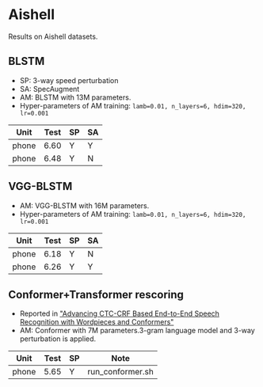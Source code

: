 # Aishell

Results on Aishell datasets.

## BLSTM

* SP: 3-way speed perturbation
* SA: SpecAugment
* AM: BLSTM with 13M parameters.
* Hyper-parameters of AM training: `lamb=0.01, n_layers=6, hdim=320, lr=0.001`

| Unit  | Test | SP   | SA   |
| ----- | ---- | ---- | ---- |
| phone | 6.60 | Y    | Y    |
| phone | 6.48 | Y    | N    |


## VGG-BLSTM

* AM: VGG-BLSTM with 16M parameters. 
* Hyper-parameters of AM training: `lamb=0.01, n_layers=6, hdim=320, lr=0.001`

| Unit  | Test | SP   | SA   |
| ----- | ---- | ---- | ---- |
| phone | 6.18 | Y    | N    |
| phone | 6.26 | Y    | Y    |


## Conformer+Transformer rescoring

* Reported in ["Advancing CTC-CRF Based End-to-End Speech Recognition with Wordpieces and Conformers"](https://arxiv.org/abs/2107.03007)
* AM: Conformer with 7M parameters.3-gram language model and 3-way perturbation is applied.

| Unit  | Test | SP   | Note             |
| ----- | ---- | ---- | ---------------- |
| phone | 5.65 | Y    | run_conformer.sh |       



